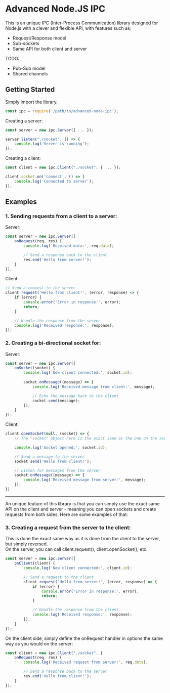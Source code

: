 # Advanced Node.JS IPC
This is an unique IPC (Inter-Process Communication) library designed for Node.js with a clever and flexible API, with features such as:
- Request/Response model
- Sub-sockets
- Same API for both client and server

TODO:
- Pub-Sub model
- Shared channels

## Getting Started
Simply import the library.
```javascript
const ipc = require('/path/to/advanced-node-ipc');
```
Creating a server:
```javascript
const server = new ipc.Server({ ... });

server.listen("./socket", () => {
    console.log('Server is running');
});
```
Creating a client:
```javascript
const client = new ipc.Client("./socket", { ... });

client.socket.on('connect', () => {
    console.log('Connected to server');
});
```

## Examples
### 1. Sending requests from a client to a server:
Server:
```javascript
const server = new ipc.Server({
    onRequest(req, res) {
        console.log('Received data:', req.data);

        // Send a response back to the client
        res.end('Hello from server!');
    }
});
```
Client:
```javascript
// Send a request to the server
client.request('Hello from client!', (error, response) => {
    if (error) {
        console.error('Error in response:', error);
        return;
    }

    // Handle the response from the server
    console.log('Received response:', response);
});
```

### 2. Creating a bi-directional socket for:
Server:
```javascript
const server = new ipc.Server({
    onSocket(socket) {
        console.log('New client connected:', socket.id);
        
        socket.onMessage((message) => {
            console.log('Received message from client:', message);

            // Echo the message back to the client
            socket.send(message);
        });
    }
});
```
Client:
```javascript
client.openSocket(null, (socket) => {
    // The "socket" object here is the exact same as the one on the server.

    console.log('Socket opened:', socket.id);

    // Send a message to the server
    socket.send('Hello from client!');

    // Listen for messages from the server
    socket.onMessage((message) => {
        console.log('Received message from server:', message);
    });
})
```


---



An unique feature of this library is that you can simply use the exact same API on the client and server - meaning you can open sockets and create requests from both sides. Here are some examples of that:

### 3. Creating a request from the server to the client:
This is done the exact same way as it is done from the client to the server, but simply reversed.<br>
On the server, you can call client.request(), client.openSocket(), etc.
```javascript
const server = new ipc.Server({
    onClient(client) {
        console.log('New client connected:', client.id);

        // Send a request to the client
        client.request('Hello from server!', (error, response) => {
            if (error) {
                console.error('Error in response:', error);
                return;
            }

            // Handle the response from the client
            console.log('Received response:', response);
        });
    }
});
```
On the client side, simply define the onRequest handler in options the same way as you would on the server:
```javascript
const client = new ipc.Client("./socket", {
    onRequest(req, res) {
        console.log('Received request from server:', req.data);

        // Send a response back to the server
        res.end('Hello from client!');
    }
});
```